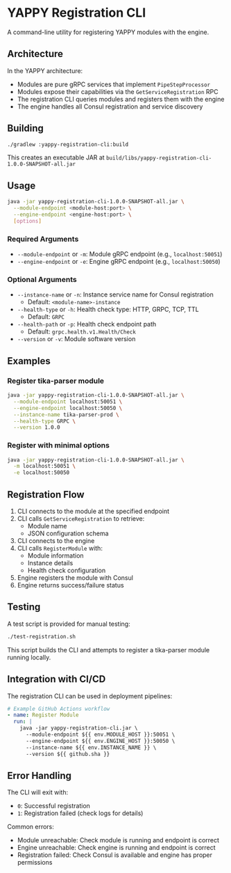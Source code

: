 # YAPPY Registration CLI

A command-line utility for registering YAPPY modules with the engine.

## Architecture

In the YAPPY architecture:
- Modules are pure gRPC services that implement `PipeStepProcessor`
- Modules expose their capabilities via the `GetServiceRegistration` RPC
- The registration CLI queries modules and registers them with the engine
- The engine handles all Consul registration and service discovery

## Building

```bash
./gradlew :yappy-registration-cli:build
```

This creates an executable JAR at `build/libs/yappy-registration-cli-1.0.0-SNAPSHOT-all.jar`

## Usage

```bash
java -jar yappy-registration-cli-1.0.0-SNAPSHOT-all.jar \
  --module-endpoint <module-host:port> \
  --engine-endpoint <engine-host:port> \
  [options]
```

### Required Arguments

- `--module-endpoint` or `-m`: Module gRPC endpoint (e.g., `localhost:50051`)
- `--engine-endpoint` or `-e`: Engine gRPC endpoint (e.g., `localhost:50050`)

### Optional Arguments

- `--instance-name` or `-n`: Instance service name for Consul registration
  - Default: `<module-name>-instance`
- `--health-type` or `-h`: Health check type: HTTP, GRPC, TCP, TTL
  - Default: `GRPC`
- `--health-path` or `-p`: Health check endpoint path
  - Default: `grpc.health.v1.Health/Check`
- `--version` or `-v`: Module software version

## Examples

### Register tika-parser module

```bash
java -jar yappy-registration-cli-1.0.0-SNAPSHOT-all.jar \
  --module-endpoint localhost:50051 \
  --engine-endpoint localhost:50050 \
  --instance-name tika-parser-prod \
  --health-type GRPC \
  --version 1.0.0
```

### Register with minimal options

```bash
java -jar yappy-registration-cli-1.0.0-SNAPSHOT-all.jar \
  -m localhost:50051 \
  -e localhost:50050
```

## Registration Flow

1. CLI connects to the module at the specified endpoint
2. CLI calls `GetServiceRegistration` to retrieve:
   - Module name
   - JSON configuration schema
3. CLI connects to the engine
4. CLI calls `RegisterModule` with:
   - Module information
   - Instance details
   - Health check configuration
5. Engine registers the module with Consul
6. Engine returns success/failure status

## Testing

A test script is provided for manual testing:

```bash
./test-registration.sh
```

This script builds the CLI and attempts to register a tika-parser module running locally.

## Integration with CI/CD

The registration CLI can be used in deployment pipelines:

```yaml
# Example GitHub Actions workflow
- name: Register Module
  run: |
    java -jar yappy-registration-cli.jar \
      --module-endpoint ${{ env.MODULE_HOST }}:50051 \
      --engine-endpoint ${{ env.ENGINE_HOST }}:50050 \
      --instance-name ${{ env.INSTANCE_NAME }} \
      --version ${{ github.sha }}
```

## Error Handling

The CLI will exit with:
- `0`: Successful registration
- `1`: Registration failed (check logs for details)

Common errors:
- Module unreachable: Check module is running and endpoint is correct
- Engine unreachable: Check engine is running and endpoint is correct
- Registration failed: Check Consul is available and engine has proper permissions